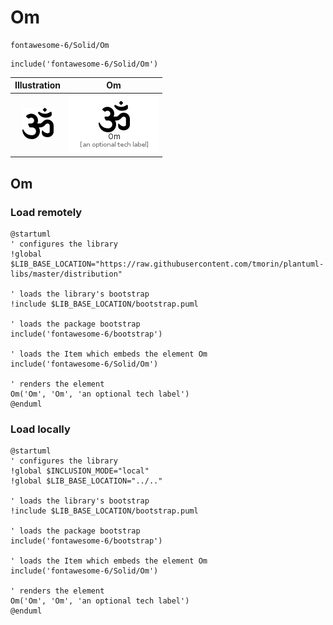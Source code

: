 # Om


```text
fontawesome-6/Solid/Om
```

```text
include('fontawesome-6/Solid/Om')
```



| Illustration | Om |
| :---: | :---: |
| ![illustration for Illustration](../../fontawesome-6/Solid/Om.png) | ![illustration for Om](../../fontawesome-6/Solid/Om.Local.png) |




## Om

### Load remotely
```plantuml
@startuml
' configures the library
!global $LIB_BASE_LOCATION="https://raw.githubusercontent.com/tmorin/plantuml-libs/master/distribution"

' loads the library's bootstrap
!include $LIB_BASE_LOCATION/bootstrap.puml

' loads the package bootstrap
include('fontawesome-6/bootstrap')

' loads the Item which embeds the element Om
include('fontawesome-6/Solid/Om')

' renders the element
Om('Om', 'Om', 'an optional tech label')
@enduml
```

### Load locally
```plantuml
@startuml
' configures the library
!global $INCLUSION_MODE="local"
!global $LIB_BASE_LOCATION="../.."

' loads the library's bootstrap
!include $LIB_BASE_LOCATION/bootstrap.puml

' loads the package bootstrap
include('fontawesome-6/bootstrap')

' loads the Item which embeds the element Om
include('fontawesome-6/Solid/Om')

' renders the element
Om('Om', 'Om', 'an optional tech label')
@enduml
```


